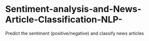 # Sentiment-analysis-and-News-Article-Classification-NLP-
Predict the sentiment (positive/negative) and classify news articles  
